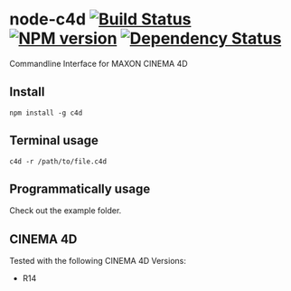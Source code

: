 # node-c4d [![Build Status](https://travis-ci.org/WrongEntertainment/node-c4d.png?branch=master)](https://travis-ci.org/WrongEntertainment/node-c4d) [![NPM version](https://badge.fury.io/js/c4d.png)](http://badge.fury.io/js/c4d) [![Dependency Status](https://gemnasium.com/WrongEntertainment/node-c4d.png)](https://gemnasium.com/WrongEntertainment/node-c4d)

Commandline Interface for MAXON CINEMA 4D


## Install

    npm install -g c4d


## Terminal usage

    c4d -r /path/to/file.c4d


## Programmatically usage

Check out the example folder.


## CINEMA 4D

Tested with the following CINEMA 4D Versions:
- R14
